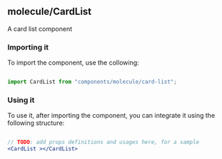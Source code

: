 ## molecule/CardList

A card list component

### Importing it

To import the component, use the collowing:

```js

import CardList from "components/molecule/card-list";

```

### Using it

To use it, after importing the component, you can integrate it using the following structure:

```jsx

// TODO: add props definitions and usages here, for a sample
<CardList ></CardList>

```